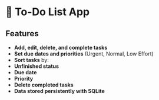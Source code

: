 # 📝 To-Do List App  

##  Features  
-  **Add, edit, delete, and complete tasks**  
-  **Set due dates and priorities** (Urgent, Normal, Low Effort)  
-  **Sort tasks** by:  
  -  **Unfinished status**  
  -  **Due date**  
  -  **Priority**  
-  **Delete completed tasks**  
-  **Data stored persistently with SQLite**
